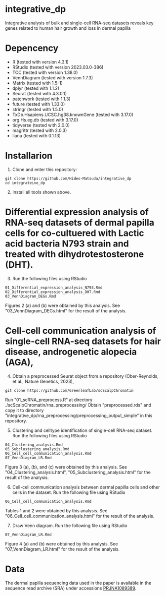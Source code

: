# integrative_dp
Integrative analysis of bulk and single-cell RNA-seq datasets reveals key genes related to human hair growth and loss in dermal papilla

# Depencency
- R (tested with version 4.3.1)
- RStudio (tested with version 2023.03.0-386)
- TCC (tested with version 1.38.0)
- VennDiagram (tested with version 1.7.3)
- Matrix (tested with 1.5-1)
- dplyr (tested with 1.1.2)
- Seurat (tested with 4.3.0.1)
- patchwork (tested with 1.1.3)
- future (tested with 1.33.0)
- stringr (tested with 1.5.0)
- TxDb.Hsapiens.UCSC.hg38.knownGene (tested with 3.17.0)
- org.Hs.eg.db (tested with 3.17.0)
- tidyverse (tested with 2.0.0)
- magrittr (tested with 2.0.3)
- liana (tested with 0.1.13)


# Installarion
1. Clone and enter this repository:
```
git clone https://github.com/Hideo-Matsuda/integrative_dp
cd integrateive_dp
```

2. Install all tools shown above.

# Differential expression analysis of RNA-seq datasets of dermal papilla cells for co-cultuered with Lactic acid bacteria N793 strain and treated with dihydrotestosterone (DHT).
3. Run the following files using RStudio
```
01_Differential_expression_analysis_N793.Rmd
02_Differential_expression_analysis_DHT.Rmd
03_VennDiagram_DEGs.Rmd
```

Figures 2 (a) and (b) were obtained by this analysis.
See "03_VennDiagram_DEGs.html" for the result of the analysis.

# Cell-cell communication analysis of single-cell RNA-seq datasets for hair disease, androgenetic alopecia (AGA),
4. Obtain a preprocessed Seurat object from a repository (Ober-Reynolds, et al., Nature Genetics, 2023),
```
git clone https://github.com/GreenleafLab/scScalpChromatin
```

Run "01_scRNA_preprocess.R" at directory ./scScalpChromatin/rna_preprocessing/
Obtain "preprocessed.rds" and copy it to directory "integrative_dp/rna_preprocessing/preprocessing_output_simple" in this repository.

5. Clustering and celltype identification of single-cell RNA-seq dataset. Run the following files using RStudio
```
04_Clustering_analysis.Rmd
05_Subclustering_analysis.Rmd
06_Cell_cell_communication_analysis.Rmd
07_VennDiagram_LR.Rmd
```

Figure 3 (a), (b), and (c) were obtained by this analysis.
See "04_Clustering_analysis.html", "05_Subclustering_analysis.html" for the result of the analysis.

6. Cell-cell communication analysis between dermal papilla cells and other cells in the dataset. Run the following file using RStudio

```
06_Cell_cell_communication_analysis.Rmd
```

Tables 1 and 2 were obtained by this analysis.
See "06_Cell_cell_communication_analysis.html" for the result of the analysis.

7. Draw Venn diagram. Run the following file using RStudio

```
07_VennDiagram_LR.Rmd
```

Figure 4 (a) and (b) were obtained by this analysis.
See "07_VennDiagram_LR.html" for the result of the analysis.

# Data

The dermal papilla sequencing data used in the paper is available in the sequence read archive (SRA) under accessions [PRJNA1089389](https://www.ncbi.nlm.nih.gov/sra/PRJNA1089389).
